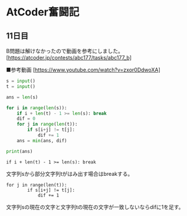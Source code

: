 # AtCoder奮闘記
## 11日目
B問題は解けなかったので動画を参考にしました。
[https://atcoder.jp/contests/abc177/tasks/abc177_b]         

■参考動画
[https://www.youtube.com/watch?v=zxor0DdwoXA]

```python
s = input()
t = input()

ans = len(s)

for i in range(len(s)):
    if i + len(t) - 1 >= len(s): break
    dif = 0
    for j in range(len(t)):
        if s[i+j] != t[j]:
            dif += 1
    ans = min(ans, dif)

print(ans)

```

```
if i + len(t) - 1 >= len(s): break
```
文字列sから部分文字列tがはみ出す場合はbreakする。

```
for j in range(len(t)):
        if s[i+j] != t[j]:
            dif += 1
```
文字列sの現在の文字と文字列tの現在の文字が一致しないならdifに1を足す。   

